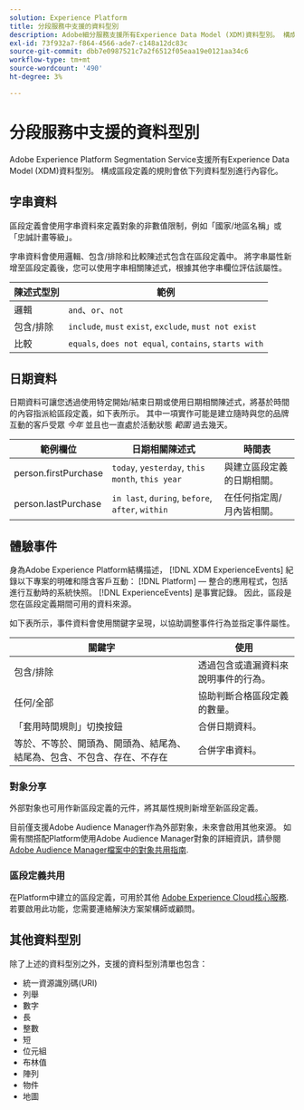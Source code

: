 ```yaml
---
solution: Experience Platform
title: 分段服務中支援的資料型別
description: Adobe細分服務支援所有Experience Data Model (XDM)資料型別。 構成區段定義的規則會依下列資料型別進行內容化。
exl-id: 73f932a7-f864-4566-ade7-c148a12dc83c
source-git-commit: dbb7e0987521c7a2f6512f05eaa19e0121aa34c6
workflow-type: tm+mt
source-wordcount: '490'
ht-degree: 3%

---
```


# 分段服務中支援的資料型別

Adobe Experience Platform Segmentation Service支援所有Experience Data Model (XDM)資料型別。 構成區段定義的規則會依下列資料型別進行內容化。

## 字串資料

區段定義會使用字串資料來定義對象的非數值限制，例如「國家/地區名稱」或「忠誠計畫等級」。

字串資料會使用邏輯、包含/排除和比較陳述式包含在區段定義中。 將字串屬性新增至區段定義後，您可以使用字串相關陳述式，根據其他字串欄位評估該屬性。

| 陳述式型別 | 範例 |
| -------------- | -------- |
| 邏輯 | `and`、`or`、`not` |
| 包含/排除 | `include`, `must` `exist`, `exclude`, `must not exist` |
| 比較 | `equals`, `does not equal`, `contains`, `starts with` |

## 日期資料

日期資料可讓您透過使用特定開始/結束日期或使用日期相關陳述式，將基於時間的內容指派給區段定義，如下表所示。 其中一項實作可能是建立隨時與您的品牌互動的客戶受眾 *今年* 並且也一直處於活動狀態 *範圍* 過去幾天。

| 範例欄位 | 日期相關陳述式 | 時間表 |
| ------------- | ------------------------ | --------- |
| person.firstPurchase | `today`, `yesterday`, `this month`, `this year` | 與建立區段定義的日期相關。 |
| person.lastPurchase | `in last`, `during`, `before`, `after`, `within` | 在任何指定周/月內皆相關。 |

## 體驗事件

身為Adobe Experience Platform結構描述， [!DNL XDM ExperienceEvents] 紀錄以下專案的明確和隱含客戶互動： [!DNL Platform] — 整合的應用程式，包括進行互動時的系統快照。 [!DNL ExperienceEvents] 是事實記錄。 因此，區段是您在區段定義期間可用的資料來源。

如下表所示，事件資料會使用關鍵字呈現，以協助調整事件行為並指定事件屬性。

| 關鍵字 | 使用 |
| ------- | --- |
| 包含/排除 | 透過包含或遺漏資料來說明事件的行為。 |
| 任何/全部 | 協助判斷合格區段定義的數量。 |
| 「套用時間規則」切換按鈕 | 合併日期資料。 |
| 等於、不等於、開頭為、開頭為、結尾為、結尾為、包含、不包含、存在、不存在 | 合併字串資料。 |

### 對象分享

外部對象也可用作新區段定義的元件，將其屬性規則新增至新區段定義。

目前僅支援Adobe Audience Manager作為外部對象，未來會啟用其他來源。 如需有關搭配Platform使用Adobe Audience Manager對象的詳細資訊，請參閱 [Adobe Audience Manager檔案中的對象共用指南](https://experienceleague.adobe.com/docs/audience-manager/user-guide/implementation-integration-guides/integration-experience-platform/aam-aep-audience-sharing.html).

### 區段定義共用

在Platform中建立的區段定義，可用於其他 [Adobe Experience Cloud核心服務](https://experienceleague.adobe.com/docs/core-services/interface/experience-cloud.html). 若要啟用此功能，您需要連絡解決方案架構師或顧問。

## 其他資料型別

除了上述的資料型別之外，支援的資料型別清單也包含：

- 統一資源識別碼(URI)
- 列舉
- 數字
- 長
- 整數
- 短
- 位元組
- 布林值
- 陣列
- 物件
- 地圖
